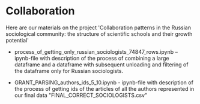 # Collaboration
Here are our materials on the project 'Collaboration patterns in the Russian sociological community: the structure of scientific schools and their growth potential'

* process_of_getting_only_russian_sociologists_74847_rows.ipynb – ipynb-file with description of the process of combining a large dataframe and a dataframe with subsequent unloading and filtering of the dataframe only for Russian sociologists.

* GRANT_PARSING_authors_ids_5_10.ipynb - ipynb-file with description of the process of getting ids of the articles of all the authors represented in our final data "FINAL_CORRECT_SOCIOLOGISTS.csv"
